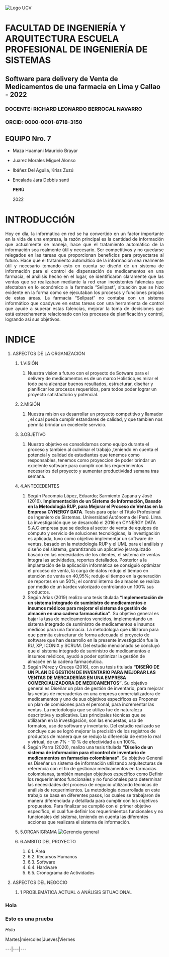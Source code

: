 ![Logo UCV](https://ucv.blackboard.com/branding/_1_1/loginLogo/CustomLoginLogo.png?m=k9sq4hbz)

# FACULTAD DE INGENIERÍA Y ARQUITECTURA ESCUELA PROFESIONAL DE INGENIERÍA DE SISTEMAS

## Software para delivery de Venta de Medicamentos de una farmacia en Lima y Callao - 2022

### DOCENTE: RICHARD LEONARDO BERROCAL NAVARRO
### ORCID: 0000-0001-8718-3150
## EQUIPO Nro. 7

* Maza Huamani Mauricio Brayar
* Juarez Morales Miguel Alonso
* Ibáñez Del Aguila, Kriss Zuzú
* Encalada Jara Debbis santi

    **PERÚ**

    2022

# INTRODUCCIÓN

<p style='text-align: justify;'>  
Hoy en día, la informática en red se ha convertido en un factor importante en la vida de una empresa, la razón principal es la cantidad de información que actualmente se maneja, hace que el tratamiento automático de la información sea realmente útil y necesario.
Ser competitivos y no quedarse relegados en las tareas que proporcionan beneficios para proyectarse al futuro.
Hace que el tratamiento automático de la información sea realmente útil y necesario tomando esto en cuenta se diseñó de un sistema de información para el control de dispensación de medicamentos en una farmacia, el análisis hecho en el lugar, se identificaron claramente que las ventas que se realizaban mediante la red eran inexistentes falencias que afectaban en lo económico 
a la farmacia “Sellpast”, situación que se hizo evidente en la forma como se ejecutaban los procesos y funciones propias de estas áreas.
La farmacia “Sellpast” no contaba con un sistema informático que coadyuve en estas tareas con una herramienta de control que ayude a superar estas falencias, mejorar la toma de decisiones que está estrechamente relacionado con los procesos de planificación y control, logrando así sus objetivos.
</p>

# INDICE

1. ASPECTOS DE LA ORGANIZACIÓN
  
    1. 1.VISIÓN 
         1. Nuestra vision a futuro con el proyecto de Sotware para el delivery de medicamentos es de un marco Holistico,es mirar el todo para alcanzar                             buenos resultados, estructurar, diseñar y planificar los procesos requeridos, para todos poder lograr un proyecto satisfactorio y potencial.
  
    2. 2.MISIÓN
         1. Nuestra mision es desarrollar un proyecto competitivo y llamador , el cual pueda cumplir estandares de calidad, y que tambien nos permita brindar un                  excelente servicio. 
  
  
    3. 3.OBJETIVO
        1. Nuestro objetivo es consolidarnos como equipo durante el proceso y tambien al culminar el trabajo ,teniendo en cuenta el potencial y calidad de estudiantes que tenemos como responsables, tenemos como proyeccion de poder brindar un excelente software para cumplir con los requerimientos necesarios del proyecto y aumentar productividad semana tras semana.
        
    5. 4.ANTECEDENTES
        1. Según Pacompia López, Eduardo; Sarmiento Zapana y José (2016). **Implementación de un Sistema de Información, Basado en la Metodología RUP, para Mejorar el Proceso de Ventas en la Empresa CYNERGY DATA**. Tesis para optar el Título Profesional de Ingeniero de Sistemas. Universidad Autónoma del Perú. Lima. La investigación que se desarrolló el 2016 en CYNERGY DATA S.A.C empresa que se dedica al sector de venta de equipos de cómputo y servicio de soluciones tecnológicas, la investigación es aplicada, tuvo como objetivo implementar un software de ventas, basado en la metodología RUP y el UML para el análisis y diseño del sistema, garantizando un aplicativo jerarquizado basado en las necesidades de los clientes, el sistema de ventas integra las actividades, reportes detallados. Posterior a la implantación de la aplicación informática se consiguió optimizar el proceso de venta, la carga de datos redujo el tiempo en atención de venta en 40,95%; redujo el tiempo en la generación de reportes en un 50%; el control interno de almacén se realiza por medio de un kardex valorizado controlando un 100% sus productos. 
        2. Según Arias (2019) realizo una tesis titulada **“Implementación de un sistema integrado de suministro de medicamentos e insumos médicos para mejorar el sistema de gestión de almacén en una cadena farmacéutica”**. Su objetivo general es bajar la tasa de medicamentos vencidos, implementando un sistema integrado de suministro de medicamentos e insumos médicos para una farmacia. La metodología que utilizaron para que permita estructurar de forma adecuada el proyecto de software que han desarrollo en la presente investigación fue la RU, XP, ICONIX y SCRUM. Del estudio mencionado se concluyó que el sistema integrado de suministro de medicamentos e insumos médicos, ayudó a poder optimizar la gestión de almacén en la cadena farmacéutica.
        3. Según Pérez y Cruces (2016), con su tesis titulada **“DISEÑO DE UN PLAN DE GESTIÓN DE INVENTARIO PARA MEJORAR LAS VENTAS DE MERCADERÍAS EN UNA EMPRESA COMERCIALIZADORA DE MEDICAMENTOS”**. Su objetivo general es Diseñar un plan de gestión de inventario, para mejorar las ventas de mercaderías en una empresa comercializadora de medicamentos y uno de sus objetivos específicos es Proponer un plan de comisiones para el personal, para incrementar las ventas. La metodología que se utilizo fue de naturaleza descriptiva y explicativa. Las principales técnicas que se utilizarán en la investigación, son las encuestas, uso de formatos, uso de software y inventario. Del estudio realizado se concluye que se logró mejorar la precisión de los registros de productos de manera que se redujo la diferencia de entre lo real y virtual, de un 7% - 10 % de efectividad a un 100%.
        4. Según Parra (2020), realizo una tesis titulada **"Diseño de un sistema de información para el control de inventario de medicamentos en farmacias colombianas"**. Su objetivo General es Diseñar un sistema de información utilizando arquitecturas de referencia con el fin de gestionar medicamentos en farmacias colombianas, también manejan objetivos especifico como Definir los requerimientos funcionales y no funcionales para determinar las necesidades del proceso de negocio utilizando técnicas de análisis de requerimientos. La metodología desarrollada en este trabajo se basa en diferentes pasos, los cuales se trabajaron de manera diferenciada y detallada para cumplir con los objetivos propuestos. Para finalizar se cumplió con el primer objetivo específico, el cual fue definir los requerimientos funcionales y no funcionales del sistema, teniendo en cuenta las diferentes acciones que realizara el sistema de información.

    5. 5.ORGANIGRAMA
    ![Gerencia general](https://user-images.githubusercontent.com/71146984/162886042-04d6954b-4eb2-4009-890b-58b32dff254b.png)
    6. 6.AMBITO DEL PROYECTO
       1. 6.1. Área 
       2. 6.2. Recursos Humanos
       3. 6.3. Software
       4. 6.4. Hardware
       5. 6.5. Cronograma de Actividades  
       
2. ASPECTOS DEL NEGOCIO
   
   1. 1 PROBLEMÁTICA ACTUAL ó ANÁLISIS SITUACIONAL
   

### Hola 
### Esto es una prueba 


*Hola*

Martes|miercoles|Jueves|Viernes

---|---|---
